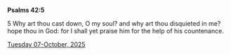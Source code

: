 **Psalms 42:5**

5 Why art thou cast down, O my soul? and why art thou disquieted in me? hope thou in God: for I shall yet praise him for the help of his countenance.

[Tuesday 07-October, 2025](https://getbible.life/kjv/Psalms/42/5)
